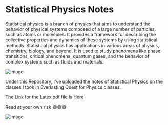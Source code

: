# Statistical Physics Notes # 


Statistical physics is a branch of physics that aims to understand the behavior of physical systems composed of a large number of particles, such as atoms or molecules. It provides a framework for describing the collective properties and dynamics of these systems by using statistical methods.
Statistical physics has applications in various areas of physics, chemistry, biology, and beyond. It is used to study phenomena like phase transitions, critical phenomena, quantum gases, and the behavior of complex systems such as fluids and materials.

![image](https://github.com/Riddhiman2005/Statistical-Physics-Notes/assets/130882317/f77e9bab-6f10-4e51-a194-04672b7e3498)

Under this Repository, I've uploaded the notes of Statistical Physics on the classes I took in Everlasting Quest for Physics classes. 

The Link for the Latex pdf file is [Here](https://drive.google.com/file/d/1fpMVmpdaq9vlz1CIhIY7WLYz7BY6LlhF/view?usp=sharing)

Read at your own risk 😅😅😅


![image](https://github.com/Riddhiman2005/Statistical-Physics-Notes/assets/130882317/be7a0633-5b8d-43fa-aca9-1650adf2f79c)

